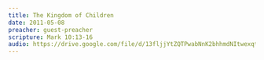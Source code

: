 ```yaml
---
title: The Kingdom of Children
date: 2011-05-08
preacher: guest-preacher
scripture: Mark 10:13-16
audio: https://drive.google.com/file/d/13fljjYtZQTPwabNnK2bhhmdNItwexqtr/view
---
```

